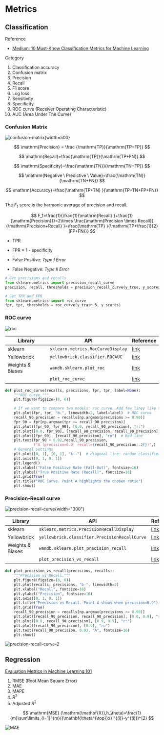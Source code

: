 # Metrics

## Classification

Reference

- [Medium: 10 Must-Know Classification Metrics for Machine Learning](https://towardsdatascience.com/10-must-know-classification-metrics-for-machine-learning-2ce3a4ad256e)

Category

1. Classification accuracy
2. Confusion matrix
3. Precision
4. Recall
5. F1 score
6. Log loss
7. Sensitivity
8. Specificity
9. ROC curve (Receiver Operating Characteristic)
10. AUC (Area Under The Curve)

### Confusion Matrix

![confusion-matrix](imgs/confusion-matrix.png){width=500}

$$
\mathrm{Precision} = \frac {\mathrm{TP}}{\mathrm{TP+FP}}
$$

$$
\mathrm{Recall}=\frac{\mathrm{TP}}{\mathrm{TP+FN}}
$$

$$
\mathrm{Specificity}=\frac{\mathrm{TN}}{\mathrm{TN+FP}}
$$

$$
\mathrm{Negative \ Predictive \ Value}=\frac{\mathrm{TN}}{\mathrm{TN+FN}}
$$

$$
\mathrm{Accuracy}=\frac{\mathrm{TP+TN} }{\mathrm{TP+TN+FP+FN}}
$$

The $F_1$ score is the harmonic average of precision and recall.

$$
F_1=\frac{1}{\frac{1}{\mathrm{Recall} }+\frac{1}{\mathrm{Precision}}}=2\times \frac{\mathrm{Precision \times Recall}}{\mathrm{Precision+Recall} }=\frac{\mathrm{TP} }{\mathrm{TP+\frac{1}{2}(FP+FN)}}
$$

- TPR
- FPR = 1 - specificity

- False Positive: *Type I Error*
- False Negative: *Type II Error*

```python
# Get precisions and recalls
from sklearn.metrics import precision_recall_curve
precision, recall, thresholds = precision_recall_curve(y_true, y_scores)
```

```python
# Get TPR and FPR
from sklearn.metrics import roc_curve
fpr, tpr, thresholds = roc_curve(y_train_5, y_scores)
```

### ROC curve

![roc](../imgs/roc.png)

| Library          | API                               | Reference                                                    |
| ---------------- | --------------------------------- | ------------------------------------------------------------ |
| sklearn          | `sklearn.metrics.RocCurveDisplay` | [link](https://scikit-learn.org/stable/modules/generated/sklearn.metrics.RocCurveDisplay.html) |
| Yellowbrick      | `yellowbrick.classifier.ROCAUC`   | [link](https://www.scikit-yb.org/en/latest/api/classifier/rocauc.html) |
| Weights & Biases | `wandb.sklearn.plot_roc`          | [link](https://docs.wandb.ai/guides/integrations/scikit#roc) |
|                  | `plot_roc_curve`                  | [link](https://github.com/ageron/handson-ml2/blob/master/03_classification.ipynb) |

```python
def plot_roc_curve(recalls, precisions, fpr, tpr, label=None):
    """ROC curve."""
    plt.figure(figsize=(8, 6))

    # If we want to compare two models' roc curve. Add few lines like this.
    plt.plot(fpr, tpr, "b-", linewidth=2, label=label)  # ROC curve
    recall_90_precision = recalls[np.argmax(precisions >= 0.90)]
    fpr_90 = fpr[np.argmax(tpr >= recall_90_precision)]
    plt.plot([fpr_90, fpr_90], [0.0, recall_90_precision], "r:")
    plt.plot([0.0, fpr_90], [recall_90_precision, recall_90_precision], "r:")
    plt.plot([fpr_90], [recall_90_precision], "ro")  # Red line
    plt.text(fpr_90 + 0.02,recall_90_precision,
             f"A (precision=0.9, recall={recall_90_precision:.2f})",)  # Point A
    # General settings
    plt.plot([0, 1], [0, 1], "k--")  # diagonal line: random classifier
    plt.axis([0, 1, 0, 1])
    plt.legend()
    plt.xlabel("False Positive Rate (Fall-Out)", fontsize=16)
    plt.ylabel("True Positive Rate (Recall)", fontsize=16)
    plt.grid(True)
    plt.title("ROC Curve. Point A highlights the chosen ratio")
    plt.show()
```

### Precision-Recall curve

![precision-recall-curve](../imgs/precision-recall-curve-1.png){width="300"}

| Library          | API                                           | Reference                                                    |
| ---------------- | --------------------------------------------- | ------------------------------------------------------------ |
| sklearn          | `sklearn.metrics.PrecisionRecallDisplay`      | [link](https://scikit-learn.org/stable/modules/generated/sklearn.metrics.PrecisionRecallDisplay.html) |
| Yellowbrick      | `yellowbrick.classifier.PrecisionRecallCurve` | [link](https://www.scikit-yb.org/en/latest/api/classifier/prcurve.html) |
| Weights & Biases | `wandb.sklearn.plot_precision_recall`         | [link](https://docs.wandb.ai/guides/integrations/scikit#precision-recall-curve) |
|                  | `plot_precision_vs_recall`                    | [link](https://github.com/ageron/handson-ml2/blob/master/03_classification.ipynb) |

```python
def plot_precision_vs_recall(precisions, recalls):
    """Precision vs Recall."""
    plt.figure(figsize=(8, 6))
    plt.plot(recalls, precisions, "b-", linewidth=2)
    plt.xlabel("Recall", fontsize=16)
    plt.ylabel("Precision", fontsize=16)
    plt.axis([0, 1, 0, 1])
    plt.title("Precision vs Recall. Point A shows when precision=0.9")
    plt.grid(True)
    recall_90_precision = recalls[np.argmax(precisions >= 0.90)]
    plt.plot([recall_90_precision, recall_90_precision], [0.0, 0.9], "r:")
    plt.plot([0.0, recall_90_precision], [0.9, 0.9], "r:")
    plt.plot([recall_90_precision], [0.9], "ro")
    plt.text(recall_90_precision, 0.93, "A", fontsize=16)
    plt.show()
```

![precision-recall-curve-2](../imgs/precision-recall-curve-2.png)

## Regression

[Evaluation Metrics in Machine Learning 101](https://medium.com/@anushka.datascoop/evaluation-metrics-in-machine-learning-101-accc3cd35af9)

1. RMSE (Root Mean Square Error)
2. MAE
3. MAPE
4. $R^2$
5. Adjusted $R^2$

$$
\mathrm{MSE} (\mathrm{\mathbf{X}},h_\theta)=\frac{1}{m}\sum\limits_{i=1}^{m}({\mathbf{\theta^{\top}}x} ^{(i)}-y^{(i)})^{2}
$$

![MAE](../imgs/MAE.png)